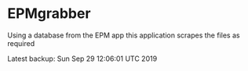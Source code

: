 # EPMgrabber
Using a database from the EPM app this application scrapes the files as required


Latest backup: Sun Sep 29 12:06:01 UTC 2019
